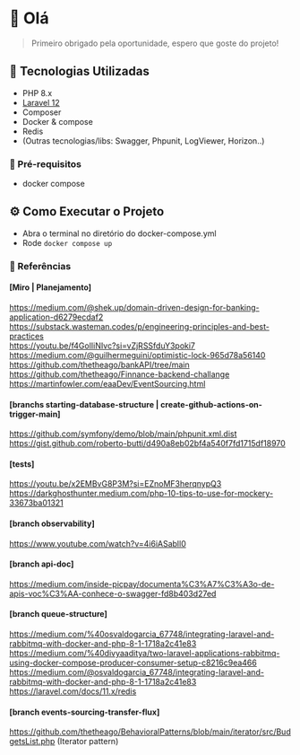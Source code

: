 # 👋 Olá

> Primeiro obrigado pela oportunidade, espero que goste do projeto!

## 🚀 Tecnologias Utilizadas

- PHP 8.x
- [Laravel 12](https://laravel.com/)
- Composer
- Docker & compose
- Redis
- (Outras tecnologias/libs: Swagger, Phpunit, LogViewer, Horizon..)

### 🐨 Pré-requisitos

- docker compose

## ⚙️ Como Executar o Projeto
- Abra o terminal no diretório do docker-compose.yml
- Rode ```docker compose up```

### 📄 Referências
#### [Miro | Planejamento]
https://medium.com/@shek.up/domain-driven-design-for-banking-application-d6279ecdaf2  
https://substack.wasteman.codes/p/engineering-principles-and-best-practices  
https://youtu.be/f4GolIiNIvc?si=vZjRSSfduY3poki7
https://medium.com/@guilhermeguini/optimistic-lock-965d78a56140
https://github.com/thetheago/bankAPI/tree/main   
https://github.com/thetheago/Finnance-backend-challange
https://martinfowler.com/eaaDev/EventSourcing.html

#### [branchs starting-database-structure | create-github-actions-on-trigger-main]
https://github.com/symfony/demo/blob/main/phpunit.xml.dist
https://gist.github.com/roberto-butti/d490a8eb02bf4a540f7fd1715df18970

#### [tests]
https://youtu.be/x2EMBvG8P3M?si=EZnoMF3herqnypQ3
https://darkghosthunter.medium.com/php-10-tips-to-use-for-mockery-33673ba01321

#### [branch observability]
https://www.youtube.com/watch?v=4i6iASabll0

#### [branch api-doc]
https://medium.com/inside-picpay/documenta%C3%A7%C3%A3o-de-apis-voc%C3%AA-conhece-o-swagger-fd8b403d27ed

#### [branch queue-structure]
https://medium.com/%40osvaldogarcia_67748/integrating-laravel-and-rabbitmq-with-docker-and-php-8-1-1718a2c41e83
https://medium.com/%40divyaaditya/two-laravel-applications-rabbitmq-using-docker-compose-producer-consumer-setup-c8216c9ea466
https://medium.com/@osvaldogarcia_67748/integrating-laravel-and-rabbitmq-with-docker-and-php-8-1-1718a2c41e83
https://laravel.com/docs/11.x/redis

#### [branch events-sourcing-transfer-flux]
https://github.com/thetheago/BehavioralPatterns/blob/main/iterator/src/BudgetsList.php (Iterator pattern)
